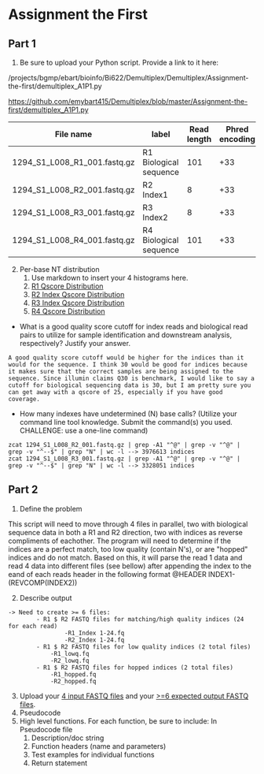 # Assignment the First

## Part 1
1. Be sure to upload your Python script. Provide a link to it here:

/projects/bgmp/ebart/bioinfo/Bi622/Demultiplex/Demultiplex/Assignment-the-first/demultiplex_A1P1.py

https://github.com/emybart415/Demultiplex/blob/master/Assignment-the-first/demultiplex_A1P1.py

| File name | label | Read length | Phred encoding |
|---|---|---|---|
| 1294_S1_L008_R1_001.fastq.gz |R1 Biological sequence|101|+33|
| 1294_S1_L008_R2_001.fastq.gz |R2 Index1|8|+33|
| 1294_S1_L008_R3_001.fastq.gz |R3 Index2|8|+33|
| 1294_S1_L008_R4_001.fastq.gz |R4 Biological sequence|101|+33|

2. Per-base NT distribution
    1. Use markdown to insert your 4 histograms here.
    2. [R1 Qscore Distribution](https://github.com/emybart415/Demultiplex/blob/master/Assignment-the-first/R1_results.png)
    3. [R2 Index Qscore Distribution](https://github.com/emybart415/Demultiplex/blob/master/Assignment-the-first/R2_results.png)
    4. [R3 Index Qscore Distribution](https://github.com/emybart415/Demultiplex/blob/master/Assignment-the-first/R3_results.png)
    5. [R4 Qscore Distribution](https://github.com/emybart415/Demultiplex/blob/master/Assignment-the-first/R4_results.png)
    

- What is a good quality score cutoff for index reads and biological read pairs to utilize for sample identification and downstream analysis, respectively? Justify your answer.
```
A good quality score cutoff would be higher for the indices than it would for the sequence. I think 30 would be good for indices because it makes sure that the correct samples are being assigned to the sequence. Since illumin claims Q30 is benchmark, I would like to say a cutoff for biological sequencing data is 30, but I am pretty sure you can get away with a qscore of 25, especially if you have good coverage. 
```
- How many indexes have undetermined (N) base calls? (Utilize your command line tool knowledge. Submit the command(s) you used. CHALLENGE: use a one-line command)
```
zcat 1294_S1_L008_R2_001.fastq.gz | grep -A1 "^@" | grep -v "^@" | grep -v "^--$" | grep "N" | wc -l --> 3976613 indices
zcat 1294_S1_L008_R3_001.fastq.gz | grep -A1 "^@" | grep -v "^@" | grep -v "^--$" | grep "N" | wc -l --> 3328051 indices
```

## Part 2
1. Define the problem

This script will need to move through 4 files in parallel, two with biological sequence data in both a R1 and R2 direction, two with indices as reverse compliments of eachother. The program will need to determine if the indices are a perfect match, too low quality (contain N's), or are "hopped" indices and do not match.
Based on this, it will parse the read 1 data and read 4 data into different files (see bellow) after appending the index to the eand of each reads header in the following format @HEADER INDEX1-(REVCOMP(INDEX2))

2. Describe output
```
-> Need to create >= 6 files:
        - R1 $ R2 FASTQ files for matching/high quality indices (24 for each read)
                -R1_Index 1-24.fq
                -R2_Index 1-24.fq
        - R1 $ R2 FASTQ files for low quality indices (2 total files)
            -R1_lowq.fq
            -R2_lowq.fq
        - R1 $ R2 FASTQ files for hopped indices (2 total files)
            -R1_hopped.fq
            -R2_hopped.fq
```

3. Upload your [4 input FASTQ files](../TEST-input_FASTQ) and your [>=6 expected output FASTQ files](../TEST-output_FASTQ).
4. Pseudocode
5. High level functions. For each function, be sure to include: 
In Pseudocode file
    1. Description/doc string
    2. Function headers (name and parameters)
    3. Test examples for individual functions
    4. Return statement
